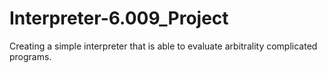 # Interpreter-6.009_Project
 Creating a simple interpreter that is able to evaluate arbitrality complicated programs. 

